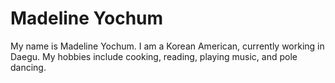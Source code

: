 <!DOCTYPE html>
<html>
<head>
  <title>aboutme</title>
</head>
<body>
  <h1>Madeline Yochum</h1>
  <p>My name is Madeline Yochum. I am a Korean American, currently working in Daegu. My hobbies include cooking, reading, playing music, and pole dancing.</p>
</body> 
</html>
